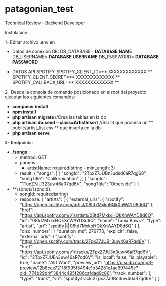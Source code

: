 # patagonian_test
Technical Review - Backend Developer

Instalacion:

1- Editar archivo .env en:
   - Datos de conexion DB:
      DB_DATABASE= **DATABASE NAME**     
      DB_USERNAME= **DATABASE USERNAME**
      DB_PASSWORD= **DATABASE PASSWORD**
     
   - DATOS API SPOTIFY: 
   SPOTIFY_CLIENT_ID=** XXXXXXXXXXXXX **
   SPOTIFY_CLIENT_SECRET=** XXXXXXXXXXXXX **
   SPOTIFY_CALLBACK_URL=** XXXXXXXXXXXXX **
   
2- Desde la consola de comando posicionado en el root del proyecto ejecutar los siguientes comandos:
   - **composer install**
   - **npm install**
   - **php artisan migrate**  //Crea las tablas en la db
   - **php artisan db:seed --class=ArtistInsert** //Script que procesa un ** public/artist_list.csv ** que inserta en la db
   - **php artisan serve**

3- Endpoints:
   - **/songs** :
     + method: GET
     + params: 
        - artistName: required(string - minLength: 3)
     + result: {
         "songs": [
            {
               "songId": "2TpxZ7JUBn3udsd6aR7qg68",
               "songTitle": "Californication"
            },
            {
               "songId": "1TuxZ7JU323uw46aR7qd6V",
               "songTitle": "Otherside"
            }
         ]
   - **/songs/{songId}:
     - songId: required(string)
     - response: {
         "artists": [
            {
               "external_urls": {
               "spotify": "https://open.spotify.com/artist/08td7MxkoHQkXnWAYD8d6Q"
               },
               "href": "https://api.spotify.com/v1/artists/08td7MxkoHQkXnWAYD8d6Q",
               "id": "08td7MxkoHQkXnWAYD8d6Q",
               "name": "Tania Bowra",
               "type": "artist",
               "uri": "spotify:artist:08td7MxkoHQkXnWAYD8d6Q"
            }
         ],
         "disc_number": 1,
         "duration_ms": 276773,
         "explicit": false,
         "external_urls": {
            "spotify": "https://open.spotify.com/track/2TpxZ7JUBn3uw46aR7qd6V"
         },
         "href": "https://api.spotify.com/v1/tracks/2TpxZ7JUBn3uw46aR7qd6V",
         "id": "2TpxZ7JUBn3uw46aR7qd6V",
         "is_local": false,
         "is_playable": true,
         "name": "All I Want",
         "preview_url": "https://p.scdn.co/mp3-preview/12b8cee72118f995f5494e1b34251e4ac997445e?cid=774b29d4f13844c495f206cafdad9c86",
         "track_number": 1,
         "type": "track",
         "uri": "spotify:track:2TpxZ7JUBn3uw46aR7qd6V"
         }
}
   
   

